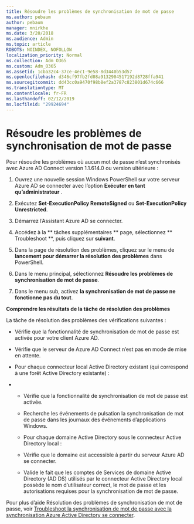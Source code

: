 ```yaml
---
title: Résoudre les problèmes de synchronisation de mot de passe
ms.author: pebaum
author: pebaum
manager: mnirkhe
ms.date: 3/20/2018
ms.audience: Admin
ms.topic: article
ROBOTS: NOINDEX, NOFOLLOW
localization_priority: Normal
ms.collection: Adm_O365
ms.custom: Adm_O365
ms.assetid: 1cba32c4-37ce-4ec1-9e58-8d3440b53d57
ms.openlocfilehash: d346cf97fb2fd08a9132904517192d8728ffa941
ms.sourcegitcommit: dd43cc0a9470f98b8ef2a3787c823801d674c666
ms.translationtype: MT
ms.contentlocale: fr-FR
ms.lasthandoff: 02/12/2019
ms.locfileid: "29924694"
---
```

# <a name="troubleshoot-password-synchronization"></a>Résoudre les problèmes de synchronisation de mot de passe

Pour résoudre les problèmes où aucun mot de passe n’est synchronisés avec Azure AD Connect version 1.1.614.0 ou version ultérieure :
  
1. Ouvrez une nouvelle session Windows PowerShell sur votre serveur Azure AD se connecter avec l’option **Exécuter en tant qu’administrateur** . 
    
2. Exécutez **Set-ExecutionPolicy RemoteSigned** ou **Set-ExecutionPolicy Unrestricted**. 
    
3. Démarrez l’Assistant Azure AD se connecter.
    
4. Accédez à la ** tâches supplémentaires ** page, sélectionnez ** Troubleshoot **, puis cliquez sur **suivant**. 
    
5. Dans la page de résolution des problèmes, cliquez sur le menu de **lancement pour démarrer la résolution des problèmes** dans PowerShell. 
    
6. Dans le menu principal, sélectionnez **Résoudre les problèmes de synchronisation de mot de passe**. 
    
7. Dans le menu sub, activez **la synchronisation de mot de passe ne fonctionne pas du tout**. 
    
 **Comprendre les résultats de la tâche de résolution des problèmes**
  
La tâche de résolution des problèmes des vérifications suivantes :
  
- Vérifie que la fonctionnalité de synchronisation de mot de passe est activée pour votre client Azure AD.
    
- Vérifie que le serveur de Azure AD Connect n’est pas en mode de mise en attente.
    
- Pour chaque connecteur local Active Directory existant (qui correspond à une forêt Active Directory existante) :
    
- 
  - Vérifie que la fonctionnalité de synchronisation de mot de passe est activée.
    
  - Recherche les événements de pulsation la synchronisation de mot de passe dans les journaux des événements d’applications Windows.
    
  - Pour chaque domaine Active Directory sous le connecteur Active Directory local :
    
  - Vérifie que le domaine est accessible à partir du serveur Azure AD se connecter.
    
  - Valide le fait que les comptes de Services de domaine Active Directory (AD DS) utilisés par le connecteur Active Directory local possède le nom d’utilisateur correct, le mot de passe et les autorisations requises pour la synchronisation de mot de passe.
    
Pour plus d’aide Résolution des problèmes de synchronisation de mot de passe, voir [Troubleshoot la synchronisation de mot de passe avec la synchronisation Azure Active Directory se connecter](https://docs.microsoft.com/azure/active-directory/connect/active-directory-aadconnectsync-troubleshoot-password-synchronization).
  

